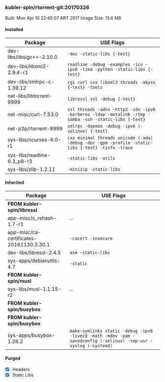 ### kubler-spin/rtorrent-git:20170326

Built: Mon Apr 10 22:45:07 ART 2017
Image Size: 15.6 MB

#### Installed
Package | USE Flags
--------|----------
dev-libs/libsigc++-2.10.0 | `-doc -static-libs {-test}`
dev-libs/libxml2-2.9.4-r1 | `readline -debug -examples -icu -ipv6 -lzma -python -static-libs {-test}`
dev-libs/xmlrpc-c-1.39.12 | `cgi curl cxx libxml2 threads -abyss {-test} -tools`
net-libs/libtorrent-9999 | `libressl ssl -debug {-test}`
net-misc/curl-7.53.0 | `ssl threads -adns -http2 -idn -ipv6 -kerberos -ldap -metalink -rtmp -samba -ssh -static-libs {-test}`
net-p2p/rtorrent-9999 | `xmlrpc -daemon -debug -ipv6 (-selinux) {-test}`
sys-libs/ncurses-6.0-r1 | `cxx minimal threads unicode (-ada) -debug -doc -gpm -profile -static-libs {-test} -tinfo -trace`
sys-libs/readline-6.3_p8-r3 | `-static-libs -utils`
sys-libs/zlib-1.2.11 | `-minizip -static-libs`
#### Inherited
Package | USE Flags
--------|----------
**FROM kubler-spin/libressl** |
app-misc/c_rehash-1.7-r1 | ``
app-misc/ca-certificates-20161130.3.30.1 | `-cacert -insecure`
dev-libs/libressl-2.4.5 | `asm -static-libs`
sys-apps/debianutils-4.7 | `-static`
**FROM kubler-spin/musl** |
sys-libs/musl-1.1.15-r2 | ``
**FROM kubler-spin/busybox** |
**FROM kubler-spin/busybox** |
sys-apps/busybox-1.26.2 | `make-symlinks static -debug -ipv6 -livecd -math -mdev -pam -savedconfig (-selinux) -sep-usr -syslog (-systemd)`
#### Purged
- [x] Headers
- [x] Static Libs

